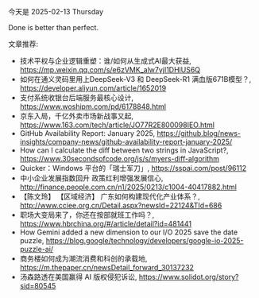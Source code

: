 今天是 2025-02-13 Thursday

Done is better than perfect.

文章推荐:
- 技术平权与企业逻辑重塑：谁/如何从生成式AI最大获益, https://mp.weixin.qq.com/s/e6zVMK_alw7yjI1DHlUS6Q
- 如何在通义灵码里用上DeepSeek-V3 和 DeepSeek-R1 满血版671B模型？, https://developer.aliyun.com/article/1652019
- 支付系统收银台后端服务最核心设计, https://www.woshipm.com/pd/6178848.html
- 京东入局，千亿外卖市场新战事又起, https://www.163.com/tech/article/JO77R2E800098IEO.html
- GitHub Availability Report: January 2025, https://github.blog/news-insights/company-news/github-availability-report-january-2025/
- How can I calculate the diff between two strings in JavaScript?, https://www.30secondsofcode.org/js/s/myers-diff-algorithm
- Quicker：Windows 平台的「瑞士军刀」, https://sspai.com/post/96112
- 中小企业发展指数回升 政策红利增强发展信心, http://finance.people.com.cn/n1/2025/0213/c1004-40417882.html
- 【陈文玲】 【区域经济】 广东如何构建现代化产业体系？, http://www.cciee.org.cn/Detail.aspx?newsId=22124&TId=686
- 职场大变局来了，你还在按部就班工作吗？, https://www.hbrchina.org/#/article/detail?id=481441
- How Gemini added a new dimension to our I/O 2025 save the date puzzle, https://blog.google/technology/developers/google-io-2025-puzzle-ai/
- 商务楼如何成为潮流消费和科创的承载地, https://m.thepaper.cn/newsDetail_forward_30137232
- 汤森路透在美国赢得 AI 版权侵犯诉讼, https://www.solidot.org/story?sid=80545
